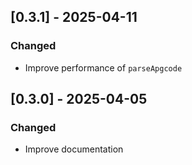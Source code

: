 ## [0.3.1] - 2025-04-11

### Changed

- Improve performance of `parseApgcode`

## [0.3.0] - 2025-04-05

### Changed

- Improve documentation
